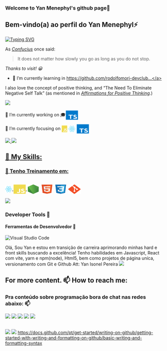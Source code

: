 ### Welcome to Yan Menephyl's github page👋
## Bem-vindo(a) ao perfil do Yan Menephyl⚡
[![Typing SVG](https://readme-typing-svg.demolab.com?font=Rodada+Varela&weight=500&size=32&duration=4991&pause=1&color=449deb63&background=FFFFFF00&center=verdadeiro&vCenter=verdadeiro&repeat=verdadeiro&random=verdadeiro&width=720&lines=+Hey+There!+My+name+is+Yan!+%F0%9F%91%8B;Im+Developer+Front-End.;Call+me+to+partnership%F0%9F%91%8B)](https://git.io/typing-svg)
<p> As <a href="http://www.brainyquote.com/quotes/authors/c/confucius.html"><cite>Confucius</cite></a> once said:</p>

<blockquote cite="http://www.brainyquote.com/quotes/authors/c/confucius.html">
  <p>It does not matter how slowly you go as long as you do not stop.</p>
</blockquote>
 <em class="side-em"> Thanks to visit! 😀</em> 


- 🌱 I’m currently learning in <a>https://github.com/rodolfomori-devclub...</a>
<p>I also love the concept of positive thinking, and <q cite="http://www.affirmationsforpositivethinking.com/index.htm">The Need To Eliminate Negative Self Talk</q> (as mentioned in <a href="http://www.affirmationsforpositivethinking.com/index.htm"><cite>Affirmations for Positive Thinking</cite></a>.)</p>

![](lineBar.png)

🔭 I’m currently working on []()  🎓[<img align="center" alt="TypeScript" height="30" width="40" src="https://raw.githubusercontent.com/devicons/devicon/master/icons/typescript/typescript-original.svg">](https://www.typescriptlang.org)

 🌱 I’m currently focusing on [<img align="center" alt="Js" height="22" width="18" src="https://raw.githubusercontent.com/devicons/devicon/master/icons/javascript/javascript-plain.svg">](https://developer.mozilla.org/en-US/docs/Learn/JavaScript)
[<img align="center" alt="React" height="22" width="22" src="https://raw.githubusercontent.com/devicons/devicon/master/icons/react/react-original.svg">](https://reactjs.org)
[<img align="center" alt="TypeScript" height="30" width="40" src="https://raw.githubusercontent.com/devicons/devicon/master/icons/typescript/typescript-original.svg">](https://www.typescriptlang.org)

>
 <div>
   <a href="https://github.com/menephyl">
   <img height="180em" src="https://github-readme-stats.vercel.app/api?username=menephyl&show_icons=true&theme=blue_navy&include_all_commits=true&count_private=true"/>
   <img height="180em" src="https://github-readme-stats.vercel.app/api/top-langs/?username=menephyl&layout=compact&langs_count=6&theme=holi"/>
</div>
     
 ## 🚀 My Skills:
 ### 🚀 Tenho Treinamento em:
<div style="display: inline_block"><br>
    <img align="center" alt="React" height="22" width="22" src="https://raw.githubusercontent.com/devicons/devicon/master/icons/react/react-original.svg">
  <img align="center" alt="Js" height="30" width="40" src="https://raw.githubusercontent.com/devicons/devicon/master/icons/javascript/javascript-plain.svg">
<a src="https://nodejs.org"><img align="center" alt="Node.js" height="30" width="40" src="https://raw.githubusercontent.com/devicons/devicon/master/icons/nodejs/nodejs-original.svg"></a>  
  <img align="center" alt="HTML" height="30" width="40" src="https://raw.githubusercontent.com/devicons/devicon/master/icons/html5/html5-original.svg">
  <img align="center" alt="CSS" height="30" width="40" src="https://raw.githubusercontent.com/devicons/devicon/master/icons/css3/css3-original.svg">
<a><img align="center" alt="Git" height="30" width="40" src="https://raw.githubusercontent.com/devicons/devicon/master/icons/git/git-original.svg"></a>

  
</div>

![](lineBar.png)
 ### **Developer Tools** 🔭
 #### Ferramentas de Desenvolvedor 🔭

![Visual Studio Code](https://img.shields.io/badge/-Visual%20Studio%20Code-333333?style=flat&logo=visual-studio-code&logoColor=007ACC)


    
  Olá, 
 Sou Yan e estou em transição de carreira aprimorando minhas hard e front skills buscando a excelência! Tenho habilidades em Javascript, React com vite, yarn e npm(node), Html5, bem como projetos de página uníca, versionamento com Git e Github
Att: Yan Isonel Pereira
![](lineBar.png)
##   For more content. 📫 How to reach me:
### Pra conteúdo sobre programação bora de chat nas redes abaixo: 📫 
 
<div> 
  <a href="https://www.youtube.com/@ymenephyl1909" target="_blank"><img src="https://img.shields.io/badge/YouTube-FF0000?style=for-the-badge&logo=youtube&logoColor=white" target="_blank"></a> 
  <a href="https://instagram.com/yanxmenephyl" target="_blank"><img src="https://img.shields.io/badge/-Instagram-%23E4405F?style=for-the-badge&logo=instagram&logoColor=white" target="_blank"></a>
 <a href="https://discord.gg/5DVhGKVf4hhttps:knightofthunder" target="_blank"><img src="https://img.shields.io/badge/Discord-7289DA?style=for-the-badge&logo=discord&logoColor=white" target="_blank"></a> 
  <a href = "https://ymenephyl@gmail.com"><img src="https://img.shields.io/badge/-Gmail-%23333?style=for-the-badge&logo=gmail&logoColor=white" target="_blank"></a>
  <a href="https://www.linkedin.com/in/menephyl" target="_blank"><img src="https://img.shields.io/badge/-LinkedIn-%230077B5?style=for-the-badge&logo=linkedin&logoColor=white" target="_blank"></a>
</div>
<br>

![](https://komarev.com/ghpvc/?username=mariana549&color=blueviolet&style=for-the-badge&label=CONTADOR)
![](lineBar.png)
https://docs.github.com/pt/get-started/writing-on-github/getting-started-with-writing-and-formatting-on-github/basic-writing-and-formatting-syntax
<!--
https://docs.github.com/pt/get-started/writing-on-github/getting-started-with-writing-and-formatting-on-github/basic-writing-and-formatting-syntax
**Menephyl/menephyl** is a ✨ _special_ ✨ repository because its `README.md` (this file) appears on your GitHub profile.

Here are some ideas to get you started:

- 🔭 I’m currently working on ...
- 🌱 I’m currently learning ...
- 👯 I’m looking to collaborate on ...
- 🤔 I’m looking for help with ...
- 💬 Ask me about ...
- 📫 How to reach me: ...
- 😄 Pronouns: ...
- ⚡ Fun fact: ...

 <a src="https://github.com"></a> <img align="center" alt="GitHub" height="30" width="40" src="https://raw.githubusercontent.com/devicons/devicon/master/icons/github/github-original.svg" style="filter: invert(1)" />

[<img align="center" alt="Git" height="30" width="40" src="https://raw.githubusercontent.com/devicons/devicon/master/icons/git/git-original.svg">](https://git-scm.com)

[<img align="center" alt="Node.js" height="30" width="40" src="https://raw.githubusercontent.com/devicons/devicon/master/icons/nodejs/nodejs-original.svg">](https://nodejs.org)

[<img align="center" alt="SQL" height="30" width="40" src="https://raw.githubusercontent.com/devicons/devicon/master/icons/mysql/mysql-original.svg">](https://www.w3schools.com/sql)

[<img align="center" alt="C#" height="30" width="40" src="https://raw.githubusercontent.com/devicons/devicon/master/icons/csharp/csharp-original.svg">](https://learn.microsoft.com/dotnet/csharp)

[<img align="center" alt="TypeScript" height="30" width="40" src="https://raw.githubusercontent.com/devicons/devicon/master/icons/typescript/typescript-original.svg">](https://www.typescriptlang.org)

-->
